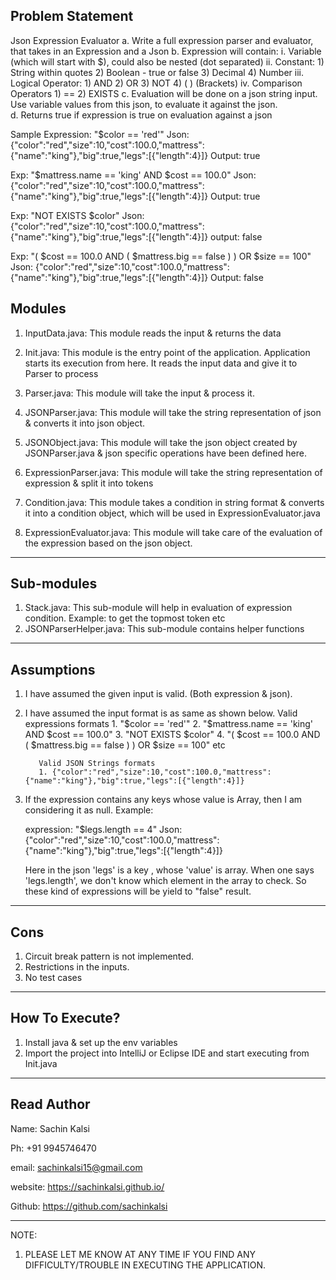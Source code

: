 Problem Statement
-------------------------------------------------------------------
Json Expression Evaluator
    a. Write a full expression parser and evaluator, that takes in an Expression and a Json
    b. Expression will contain:
      i. Variable (which will start with $), could also be nested (dot separated)
      ii. Constant:
        1) String within quotes
        2) Boolean -  true or false
        3) Decimal 
        4) Number
      iii. Logical Operator:
        1) AND
        2) OR
        3) NOT
        4) (  )   (Brackets)
      iv. Comparison Operators
        1) ==
        2) EXISTS
    c. Evaluation will be done on a json string input. Use variable values from this json, to evaluate it against the json.  
    d. Returns true if expression is true on evaluation against a  json

Sample
Expression: "$color == 'red'" 
Json: {"color":"red","size":10,"cost":100.0,"mattress":{"name":"king"},"big":true,"legs":[{"length":4}]}
Output: true
        
Exp: "$mattress.name == 'king' AND $cost == 100.0"
Json: {"color":"red","size":10,"cost":100.0,"mattress":{"name":"king"},"big":true,"legs":[{"length":4}]}
Output: true
        
Exp: "NOT EXISTS $color"
Json: {"color":"red","size":10,"cost":100.0,"mattress":{"name":"king"},"big":true,"legs":[{"length":4}]} 
output: false
        
Exp: "( $cost == 100.0 AND ( $mattress.big == false ) ) OR $size == 100"   
Json: {"color":"red","size":10,"cost":100.0,"mattress":{"name":"king"},"big":true,"legs":[{"length":4}]} 
Output: false

Modules
-------------------------------------------------------------------
1) InputData.java: This module reads the input & returns the data

2) Init.java: This module is the entry point of the application. Application starts its execution from here.
It reads the input data and give it to Parser to process

3) Parser.java: This module will take the input & process it.

4) JSONParser.java: This module will take the string representation of json &
    converts it into json object.

5) JSONObject.java: This module will take the json object created by JSONParser.java &
    json specific operations have been defined here.

6) ExpressionParser.java: This module will take the string representation of expression & split it into tokens

7) Condition.java: This module takes a condition in string format & converts it into a condition object,
    which will be used in ExpressionEvaluator.java

8) ExpressionEvaluator.java: This module will take care of the evaluation of the expression based on the json object.

-------------------------------------------------------------------
Sub-modules
-------------------------------------------------------------------
1) Stack.java: This sub-module will help in evaluation of expression condition.
Example: to get the topmost token etc
2) JSONParserHelper.java: This sub-module contains helper functions
-------------------------------------------------------------------
Assumptions
-------------------------------------------------------------------
1) I have assumed the given input is valid. (Both expression & json).
2) I have assumed the input format is as same as shown below.
     Valid expressions formats
           1. "$color == 'red'"
           2. "$mattress.name == 'king' AND $cost == 100.0"
           3. "NOT EXISTS $color"
           4. "( $cost == 100.0 AND ( $mattress.big == false ) ) OR $size == 100" etc

          Valid JSON Strings formats
          1. {"color":"red","size":10,"cost":100.0,"mattress":{"name":"king"},"big":true,"legs":[{"length":4}]}
3) If the expression contains any keys whose value is Array, then I am considering it as null.
    Example:

    expression: "$legs.length == 4"
    Json: {"color":"red","size":10,"cost":100.0,"mattress":{"name":"king"},"big":true,"legs":[{"length":4}]}

    Here in the json 'legs' is a key , whose 'value' is array. When one says 'legs.length', we don't know which element in the array to check.
    So these kind of expressions will be yield to "false" result.

-------------------------------------------------------------------
Cons
-------------------------------------------------------------------
1) Circuit break pattern is not implemented.
2) Restrictions in the inputs.
3) No test cases

-------------------------------------------------------------------
How To Execute?
-------------------------------------------------------------------
1) Install java & set up the env variables
2) Import the project into IntelliJ or Eclipse IDE and start executing from Init.java

-------------------------------------------------------------------
Read Author
-------------------------------------------------------------------
Name: Sachin Kalsi

Ph: +91 9945746470

email: sachinkalsi15@gmail.com

website: https://sachinkalsi.github.io/

Github: https://github.com/sachinkalsi

-------------------------------------------------------------------
NOTE:
1) PLEASE LET ME KNOW AT ANY TIME IF YOU FIND ANY DIFFICULTY/TROUBLE IN EXECUTING THE APPLICATION.
